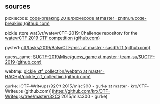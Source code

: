 ## sources

picklecode: [code-breaking/2018/picklecode at master · phith0n/code-breaking (github.com)](https://github.com/phith0n/code-breaking/tree/master/2018/picklecode)

pickle store [wat3vr/watevrCTF-2019: Challenge repository for the watevrCTF 2019 CTF competition (github.com)](https://github.com/wat3vr/watevrCTF-2019)

pyshv1: [ctf/tasks/2019/BalsnCTF/misc at master · sasdf/ctf (github.com)](https://github.com/sasdf/ctf/tree/master/tasks/2019/BalsnCTF/misc)

guess_game: [SUCTF-2019/Misc/guess_game at master · team-su/SUCTF-2019 (github.com)](https://github.com/team-su/SUCTF-2019/tree/master/Misc/guess_game)

webtmp: [pickle_ctf_collection/webtmp at master · HACHp1/pickle_ctf_collection (github.com)](https://github.com/HACHp1/pickle_ctf_collection/tree/master/webtmp)

gurke: [CTF-Writeups/32C3 2015/misc300 - gurke at master · krx/CTF-Writeups (github.com)](https://github.com/krx/CTF-Writeups/tree/master/32C3 2015/misc300 - gurke)

